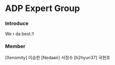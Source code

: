 # ADP Expert Group #

### Introduce ###
We r da best.!!

### Member ###
[Xenomity] 이승한
[Nedaair] 서정수
[h2hyun37] 국현호